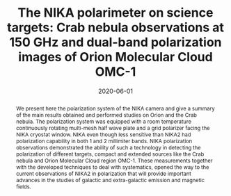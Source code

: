 ---
title: "The NIKA polarimeter on science targets: Crab nebula observations at 150 GHz and dual-band polarization images of Orion Molecular Cloud OMC-1"
collection: "publications"
category: "co_procs"
permalink: /publications/2020EPJWC22800021R
link: https://ui.adsabs.harvard.edu/abs/2020EPJWC.22800021R/abstract
date: 2020-06-01
venue: "mm Universe @ NIKA2 - Observing the mm Universe with the NIKA2 Camera"
citation: "Macías-Pérez, J. F., Adam, R., Ade, P., et al. (2020), mm Universe @ NIKA2 - Observing the mm Universe with the NIKA2 Camera, 228, 00016."
abstract: "We present here the polarization system of the NIKA camera and give a summary of the main results obtained and performed studies on Orion and the Crab nebula. The polarization system was equipped with a room temperature continuously rotating multi-mesh half wave plate and a grid polarizer facing the NIKA cryostat window. NIKA even though less sensitive than NIKA2 had polarization capability in both 1 and 2 millimiter bands. NIKA polarization observations demonstrated the ability of such a technology in detecting the polarization of different targets, compact and extended sources like the Crab nebula and Orion Molecular Cloud region OMC-1. These measurements together with the developed techniques to deal with systematics, opened the way to the current observations of NIKA2 in polarization that will provide important advances in the studies of galactic and extra-galactic emission and magnetic fields."
---